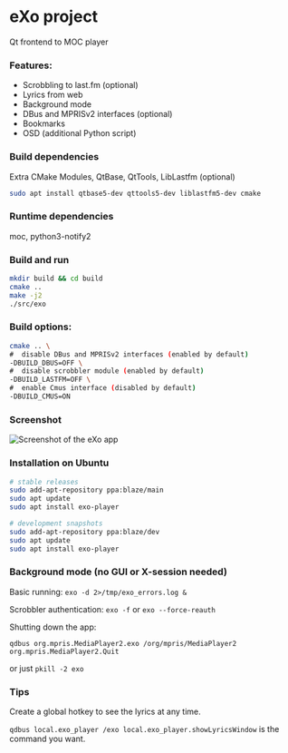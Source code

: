 # eXo project
 Qt frontend to MOC player

### Features: ###
* Scrobbling to last.fm (optional)
* Lyrics from web
* Background mode
* DBus and MPRISv2 interfaces (optional)
* Bookmarks
* OSD (additional Python script)

### Build dependencies ###
Extra CMake Modules, QtBase, QtTools, LibLastfm (optional)

```bash
sudo apt install qtbase5-dev qttools5-dev liblastfm5-dev cmake
```

### Runtime dependencies ###
moc, python3-notify2

### Build and run ###
```bash
mkdir build && cd build
cmake ..
make -j2
./src/exo
```

### Build options: ###
```bash
cmake .. \
#  disable DBus and MPRISv2 interfaces (enabled by default)
-DBUILD_DBUS=OFF \
#  disable scrobbler module (enabled by default)
-DBUILD_LASTFM=OFF \
#  enable Cmus interface (disabled by default)
-DBUILD_CMUS=ON
```

### Screenshot ###
![Screenshot of the eXo app](https://raw.githubusercontent.com/loimu/exo/master/assets/screenshot.png)

### Installation on Ubuntu ###
```bash
# stable releases
sudo add-apt-repository ppa:blaze/main
sudo apt update
sudo apt install exo-player

# development snapshots
sudo add-apt-repository ppa:blaze/dev
sudo apt update
sudo apt install exo-player
```

### Background mode (no GUI or X-session needed) ###
 Basic running: `exo -d 2>/tmp/exo_errors.log &`

 Scrobbler authentication: `exo -f` or `exo --force-reauth`

 Shutting down the app:
 
 `qdbus org.mpris.MediaPlayer2.exo /org/mpris/MediaPlayer2 org.mpris.MediaPlayer2.Quit`
 
 or just `pkill -2 exo`

### Tips ###
 Create a global hotkey to see the lyrics at any time.

 `qdbus local.exo_player /exo local.exo_player.showLyricsWindow` is the command you want.
